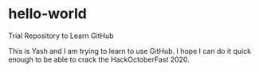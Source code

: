 # hello-world
Trial Repository to Learn GitHub

This is Yash and I am trying to learn to use GitHub. 
I hope I can do it quick enough to be able to crack the HackOctoberFast 2020.
